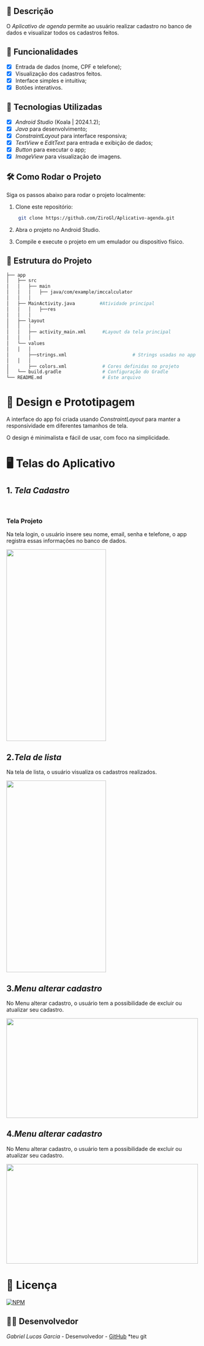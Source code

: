 ## 📱 Descrição

O *Aplicativo de agenda* permite ao usuário realizar cadastro no banco de dados e visualizar todos os cadastros feitos. 

## 🔧 Funcionalidades

- [x] Entrada de dados (nome, CPF e telefone);
- [x] Visualização dos cadastros feitos.
- [x] Interface simples e intuitiva;
- [x] Botões interativos.

## 🚀 Tecnologias Utilizadas

- [x] *Android Studio* (Koala | 2024.1.2);
- [x] *Java* para desenvolvimento;
- [x] *ConstraintLayout* para interface responsiva;
- [x] *TextView* e *EditText* para entrada e exibição de dados;
- [x] *Button*   para executar o app;
- [x] *ImageView* para visualização de imagens.
      
## 🛠️ Como Rodar o Projeto

Siga os passos abaixo para rodar o projeto localmente:

1. Clone este repositório:

   ```bash
    git clone https://github.com/ZiroGl/Aplicativo-agenda.git
     ```
    

2. Abra o projeto no Android Studio.

3. Compile e execute o projeto em um emulador ou dispositivo físico.

## 📂 Estrutura do Projeto

```bash
├── app
│   ├── src
│   │   ├── main
│   │   │   ├── java/com/example/imccalculator
│   │   │  
│   ├── MainActivity.java         #Atividade principal 
│   │   │   ├──res
│   │   │  
│   ├── layout
│   │   │  
│   │   ├── activity_main.xml      #Layout da tela principal
│   │   │  
│   └── values
│   │   │  
│       ├──strings.xml                        # Strings usadas no app
│   │   │  
│       ├── colors.xml             # Cores definidas no projeto
│   └── build.gradle               # Configuração do Gradle
└── README.md                      # Este arquivo

```

 
# 🎨 Design e Prototipagem
 
A interface do app foi criada usando *ConstraintLayout* para manter a responsividade em diferentes tamanhos de tela.
 
O design é minimalista e fácil de usar, com foco na simplicidade.
 
# 🖥️ Telas do Aplicativo
 
## 1. *Tela Cadastro*
 <br> <h3> Tela Projeto</h3>
Na tela login, o usuário insere seu nome, email, senha e telefone, o app registra essas informações no banco de dados.


<img src="https://github.com/user-attachments/assets/b901b683-78b8-4ea2-8f4b-db4a1e9d0190" width="260" height="500"/>


## 2.*Tela de lista*

Na tela de lista, o usuário visualiza os cadastros realizados. 
 

<img src="https://github.com/user-attachments/assets/46628179-7119-4227-a083-000bab17d408" width="260" height="500"/>

## 3.*Menu alterar cadastro*

No Menu alterar cadastro, o usuário tem a possibilidade de excluir ou atualizar seu cadastro. 


<img src="https://github.com/user-attachments/assets/0da6feb6-68ee-4f36-b063-fac406932a1c" width="500" height="260"/>


## 4.*Menu alterar cadastro*

No Menu alterar cadastro, o usuário tem a possibilidade de excluir ou atualizar seu cadastro. 


<img src="https://github.com/user-attachments/assets/82504e5a-6479-4389-b6ca-45aac885ef59" width="500" height="260"/>
 
# 📄 Licença

[![NPM](https://img.shields.io/npm/l/react)](https://github.com/ZiroGl/Aplicativo-agenda/blob/main/LICENSE)   

## 👨‍💻 Desenvolvedor 

*Gabriel Lucas Garcia* - Desenvolvedor - [GitHub](https://github.com/ZiroGl) *teu git


